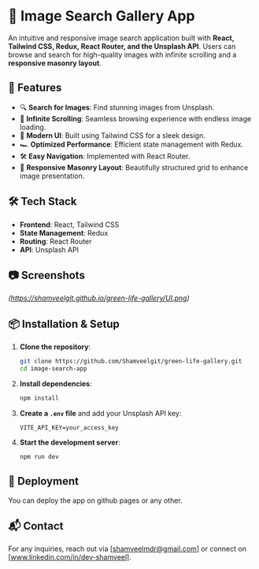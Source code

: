 # 📸 Image Search Gallery App

An intuitive and responsive image search application built with **React, Tailwind CSS, Redux, React Router, and the Unsplash API**. Users can browse and search for high-quality images with infinite scrolling and a **responsive masonry layout**.

## 🚀 Features
- 🔍 **Search for Images**: Find stunning images from Unsplash.
- 🔄 **Infinite Scrolling**: Seamless browsing experience with endless image loading.
- 🎨 **Modern UI**: Built using Tailwind CSS for a sleek design.
- 🏎 **Optimized Performance**: Efficient state management with Redux.
- 🛠 **Easy Navigation**: Implemented with React Router.
- 📐 **Responsive Masonry Layout**: Beautifully structured grid to enhance image presentation.

## 🛠 Tech Stack
- **Frontend**: React, Tailwind CSS
- **State Management**: Redux
- **Routing**: React Router
- **API**: Unsplash API

## 📷 Screenshots
_(https://shamveelgit.github.io/green-life-gallery/UI.png)_

## 📦 Installation & Setup
1. **Clone the repository**:
   ```bash
   git clone https://github.com/Shamveelgit/green-life-gallery.git
   cd image-search-app
   ```

2. **Install dependencies**:
   ```bash
   npm install
   ```

3. **Create a `.env` file** and add your Unsplash API key:
   ```
   VITE_API_KEY=your_access_key
   ```

4. **Start the development server**:
   ```bash
   npm run dev
   ```

## 🚀 Deployment
You can deploy the app on github pages or any other.

## 📬 Contact
For any inquiries, reach out via [shamveelmdr@gmail.com] or connect on [www.linkedin.com/in/dev-shamveel].
